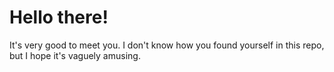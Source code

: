 # Hello there!
It's very good to meet you. I don't know how you found yourself in this repo, but I hope it's vaguely amusing.
